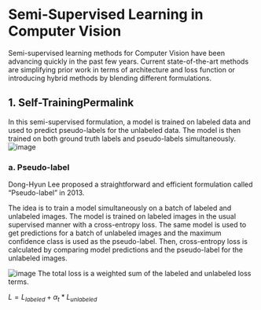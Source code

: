 # Semi-Supervised Learning in Computer Vision
Semi-supervised learning methods for Computer Vision have been advancing quickly in the past few years. Current state-of-the-art methods are simplifying prior work in terms of architecture and loss function or introducing hybrid methods by blending different formulations.
## 1. Self-TrainingPermalink
In this semi-supervised formulation, a model is trained on labeled data and used to predict pseudo-labels for the unlabeled data. The model is then trained on both ground truth labels and pseudo-labels simultaneously.
![image](https://github.com/nerbivol/semi-supervised-learning/assets/68056715/1b0f69d8-8366-4c79-8858-139cb2f653e0)

### a. Pseudo-label
Dong-Hyun Lee proposed a straightforward and efficient formulation called “Pseudo-label” in 2013.

The idea is to train a model simultaneously on a batch of labeled and unlabeled images. The model is trained on labeled images in the usual supervised manner with a cross-entropy loss. The same model is used to get predictions for a batch of unlabeled images and the maximum confidence class is used as the pseudo-label. Then, cross-entropy loss is calculated by comparing model predictions and the pseudo-label for the unlabeled images.

![image](https://github.com/nerbivol/semi-supervised-learning/assets/68056715/9f2b32a8-897b-413d-bbb8-8d2bbe6b1109)
The total loss is a weighted sum of the labeled and unlabeled loss terms.

$L=L_{labeled}+\alpha_t * L_{unlabeled}$

